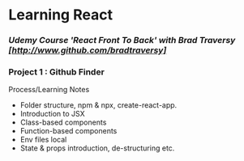 # **Learning React**

### *Udemy Course 'React Front To Back' with Brad Traversy [http://www.github.com/bradtraversy]*

### Project 1 : Github Finder
Process/Learning Notes
  * Folder structure, npm & npx, create-react-app.
  * Introduction to JSX
  * Class-based components 
  * Function-based components
  * Env files local
  * State & props introduction, de-structuring etc. 

  
